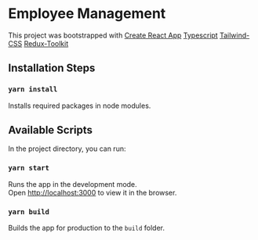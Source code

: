# Employee Management

This project was bootstrapped with 
[Create React App](https://github.com/facebook/create-react-app)
[Typescript](https://www.typescriptlang.org/)
[Tailwind-CSS](https://tailwindcss.com/docs/installation)
[Redux-Toolkit](https://redux-toolkit.js.org/)

## Installation Steps

### `yarn install`

Installs required packages in node modules.

## Available Scripts

In the project directory, you can run:

### `yarn start`

Runs the app in the development mode.\
Open [http://localhost:3000](http://localhost:3000) to view it in the browser.

### `yarn build`

Builds the app for production to the `build` folder.
